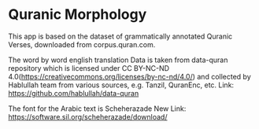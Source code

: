 # Quranic Morphology

This app is based on the dataset of grammatically annotated Quranic Verses, downloaded from corpus.quran.com.
                                         
The word by word english translation Data is taken from data-quran repository which is
licensed under CC BY-NC-ND 4.0(https://creativecommons.org/licenses/by-nc-nd/4.0/)
and collected by Hablullah team from various sources, e.g. Tanzil, QuranEnc, etc.
Link: https://github.com/hablullah/data-quran

The font for the Arabic text is Scheherazade New
Link: https://software.sil.org/scheherazade/download/


